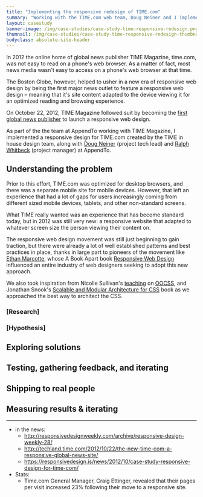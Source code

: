 ```yaml
---
title: "Implementing the responsive redesign of TIME.com"
summary: "Working with the TIME.com web team, Doug Neiner and I implemented a complete responsive redesign of TIME.com to help make their content more accessible to readers across multiple devices."
layout: casestudy
banner-image: /img/case-studies/case-study-time-responsive-redesign.png
thumnail: /img/case-studies/case-study-time-responsive-redesign-thumbnail.png
bodyclass: absolute-site-header
---
```


In 2012 the online home of global news publisher TIME Magazine, time.com, was not easy to read on a phone's web browser. As a matter of fact, most news media wasn't easy to access on a phone's web browser at that time.

The Boston Globe, however, helped to usher in a new era of responsive web design by being the first major news outlet to feature a responsive web design – meaning that it's site content adapted to the device viewing it for an optimized reading and browsing experience.

On October 22, 2012, TIME Magazine followed suit by becoming the [first global news publisher](http://techland.time.com/2012/10/22/the-new-time-com-a-responsive-global-news-site/) to launch a responsive web design.

As part of the the team at AppendTo working with TIME Magazine, I implemented a responsive design for TIME.com created by the TIME in house design team, along with [Doug Neiner](https://twitter.com/dougneiner) (project tech lead) and [Ralph Whitbeck](https://twitter.com/RedWolves) (project manager) at AppendTo.

## Understanding the problem

Prior to this effort, TIME.com was optimized for desktop browsers, and there was a separate mobile site for mobile devices. However, that left an experience that had a lot of gaps for users increasingly coming from different sized mobile devices, tablets, and other non-standard screens.

What TIME really wanted was an experience that has become standard today, but in 2012 was still very new: a responsive website that adapted to whatever screen size the person viewing their content on.

The responsive web design movement was still just beginning to gain traction, but there were already a lot of well established patterns and best practices in place, thanks in large part to pioneers of the movement like [Ethan Marcotte](https://ethanmarcotte.com/), whose A Book Apart book [Responsive Web Design](https://abookapart.com/products/responsive-web-design) influenced an entire industry of web designers seeking to adopt this new approach.

We also took inspiration from Nicolle Sullivan's [teaching](https://www.slideshare.net/stubbornella/object-oriented-css) on [OOCSS](https://github.com/stubbornella/oocss/wiki), and Jonathan Snook's [Scalable and Modular Architecture for CSS](https://smacss.com/) book as we approached the best way to architect the CSS.

### [Research]

### [Hypothesis]

## Exploring solutions

## Testing, gathering feedback, and iterating

## Shipping to real people

## Measuring results & iterating

---
- in the news:
  - http://responsivedesignweekly.com/archive/responsive-design-weekly-28/
  - http://techland.time.com/2012/10/22/the-new-time-com-a-responsive-global-news-site/
  - https://responsivedesign.is/news/2012/10/case-study-responsive-design-for-time-com/
- Stats:
  - Time.com General Manager, Craig Ettinger, revealed that their pages per visit increased 23% following their move to a responsive site.
